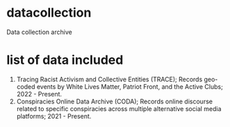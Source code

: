 # datacollection
Data collection archive

# list of data included

1. Tracing Racist Activism and Collective Entities (TRACE); Records geo-coded events by White Lives Matter, Patriot Front, and the Active Clubs; 2022 - Present.
2. Conspiracies Online Data Archive (CODA); Records online discourse related to specific conspiracies across multiple alternative social media platforms; 2021 - Present.










